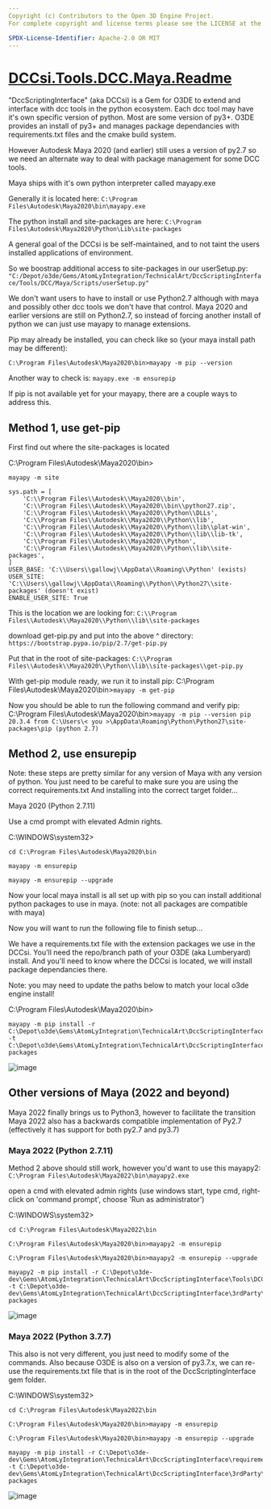 ```yaml
---
Copyright (c) Contributors to the Open 3D Engine Project.
For complete copyright and license terms please see the LICENSE at the root of this distribution.

SPDX-License-Identifier: Apache-2.0 OR MIT
---
```


# <u>DCCsi.Tools.DCC.Maya.Readme</u>

"DccScriptingInterface" (aka DCCsi) is a Gem for O3DE to extend and interface with dcc tools in the python ecosystem. Each dcc tool may have it's own specific version of python. Most are some version of py3+. O3DE provides an install of py3+ and manages package dependancies with requirements.txt files and the cmake build system.

However Autodesk Maya 2020 (and earlier) still uses a version of py2.7
so we need an alternate way to deal with package management for some DCC tools.

Maya ships with it's own python interpreter called mayapy.exe

Generally it is located here:
`C:\Program Files\Autodesk\Maya2020\bin\mayapy.exe`

The python install and site-packages are here:
`C:\Program Files\Autodesk\Maya2020\Python\Lib\site-packages`

A general goal of the DCCsi is be self-maintained, and to not taint the users installed applications of environment.

So we boostrap additional access to site-packages in our userSetup.py:
`"C:/Depot/o3de/Gems/AtomLyIntegration/TechnicalArt/DccScriptingInterface/Tools/DCC/Maya/Scripts/userSetup.py"`

We don't want users to have to install or use Python2.7 although with maya and possibly other dcc tools we don't have that control.  Maya 2020 and earlier versions are still on Python2.7, so instead of forcing another install of python we can just use mayapy to manage extensions.

Pip may already be installed, you can check like so (your maya install path may be different):

`C:\Program Files\Autodesk\Maya2020\bin>mayapy -m pip --version`

Another way to check is: `mayapy.exe -m ensurepip`

If pip is not available yet for your mayapy, there are a couple ways to address this.

## Method 1, use get-pip

First find out where the site-packages is located

C:\Program Files\Autodesk\Maya2020\bin>
    
    mayapy -m site

    sys.path = [
        'C:\\Program Files\\Autodesk\\Maya2020\\bin',
        'C:\\Program Files\\Autodesk\\Maya2020\\bin\\python27.zip',
        'C:\\Program Files\\Autodesk\\Maya2020\\Python\\DLLs',
        'C:\\Program Files\\Autodesk\\Maya2020\\Python\\lib',
        'C:\\Program Files\\Autodesk\\Maya2020\\Python\\lib\\plat-win',
        'C:\\Program Files\\Autodesk\\Maya2020\\Python\\lib\\lib-tk',
        'C:\\Program Files\\Autodesk\\Maya2020\\Python',
        'C:\\Program Files\\Autodesk\\Maya2020\\Python\\lib\\site-packages',
    ]
    USER_BASE: 'C:\\Users\\gallowj\\AppData\\Roaming\\Python' (exists)
    USER_SITE: 'C:\\Users\\gallowj\\AppData\\Roaming\\Python\\Python27\\site-packages' (doesn't exist)
    ENABLE_USER_SITE: True

This is the location we are looking for:
`C:\\Program Files\\Autodesk\\Maya2020\\Python\\lib\\site-packages`

download get-pip.py and put into the above ^ directory:
`https://bootstrap.pypa.io/pip/2.7/get-pip.py`

Put that in the root of site-packages:
`C:\\Program Files\\Autodesk\\Maya2020\\Python\\lib\\site-packages\\get-pip.py`

With get-pip module ready, we run it to install pip:
C:\Program Files\Autodesk\Maya2020\bin>`mayapy -m get-pip`

Now you should be able to run the following command and verify pip:
C:\Program Files\Autodesk\Maya2020\bin>`mayapy -m pip --version
pip 20.3.4 from C:\Users\< you >\AppData\Roaming\Python\Python27\site-packages\pip (python 2.7)`

## Method 2, use ensurepip

Note: these steps are pretty similar for any version of Maya with any version of python.
You just need to be careful to make sure you are using the correct requirements.txt
And installing into the correct target folder...

Maya 2020 (Python 2.7.11)

Use a cmd prompt with elevated Admin rights.

C:\WINDOWS\system32>
    
    cd C:\Program Files\Autodesk\Maya2020\bin

    mayapy -m ensurepip

    mayapy -m ensurepip --upgrade

Now your local maya install is all set up with pip so you can install additional python packages to use in maya.  (note: not all packages are compatible with maya)

Now you will want to run the following file to finish setup...

We have a requirements.txt file with the extension packages we use in the DCCsi.
You'll need the repo/branch path of your O3DE (aka Lumberyard) install.
And you'll need to know where the DCCsi is located, we will install package dependancies there.

Note: you may need to update the paths below to match your local o3de engine install!

C:\Program Files\Autodesk\Maya2020\bin>

    mayapy -m pip install -r C:\Depot\o3de\Gems\AtomLyIntegration\TechnicalArt\DccScriptingInterface\Tools\DCC\Maya\requirements.txt -t C:\Depot\o3de\Gems\AtomLyIntegration\TechnicalArt\DccScriptingInterface\3rdParty\Python\Lib\2.x\2.7.x\site-packages
    
![image](https://user-images.githubusercontent.com/23222931/155026402-ce35523b-ba05-423c-9e70-3e613732e034.png)

## Other versions of Maya (2022 and beyond)

Maya 2022 finally brings us to Python3, however to facilitate the transition Maya 2022 also has a backwards compatible implementation of Py2.7 (effectively it has support for both py2.7 and py3.7) 

### Maya 2022 (Python 2.7.11)

Method 2 above should still work, however you'd want to use this mayapy2:
    `C:\Program Files\Autodesk\Maya2022\bin\mayapy2.exe`

open a cmd with elevated admin rights (use windows start, type cmd, right-click on 'command prompt', choose 'Run as administrator')

C:\WINDOWS\system32>

    cd C:\Program Files\Autodesk\Maya2022\bin

    C:\Program Files\Autodesk\Maya2020\bin>mayapy2 -m ensurepip

    C:\Program Files\Autodesk\Maya2020\bin>mayapy2 -m ensurepip --upgrade
    
    mayapy2 -m pip install -r C:\Depot\o3de-dev\Gems\AtomLyIntegration\TechnicalArt\DccScriptingInterface\Tools\DCC\Maya\requirements.txt -t C:\Depot\o3de-dev\Gems\AtomLyIntegration\TechnicalArt\DccScriptingInterface\3rdParty\Python\Lib\2.x\2.7.x\site-packages

![image](https://user-images.githubusercontent.com/23222931/155027575-648ec8aa-d067-42a2-854a-2d985cec13a5.png)

### Maya 2022 (Python 3.7.7)

This also is not very different, you just need to modify some of the commands. Also because O3DE is also on a version of py3.7.x, we can re-use the requirements.txt file that is in the root of the DccScriptingInterface gem folder.

C:\WINDOWS\system32>

    cd C:\Program Files\Autodesk\Maya2022\bin

    C:\Program Files\Autodesk\Maya2020\bin>mayapy -m ensurepip

    C:\Program Files\Autodesk\Maya2020\bin>mayapy -m ensurepip --upgrade
    
    mayapy -m pip install -r C:\Depot\o3de-dev\Gems\AtomLyIntegration\TechnicalArt\DccScriptingInterface\requirements.txt -t C:\Depot\o3de-dev\Gems\AtomLyIntegration\TechnicalArt\DccScriptingInterface\3rdParty\Python\Lib\3.x\3.7.x\site-packages

![image](https://user-images.githubusercontent.com/23222931/155028674-bc0786e9-159d-42a0-8aba-deddbcfaf841.png)

